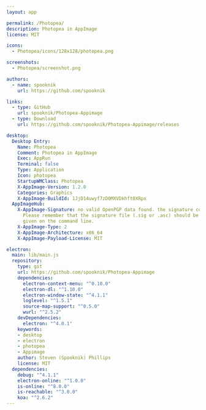```yaml
---
layout: app

permalink: /Photopea/
description: Photopea in AppImage
license: MIT

icons:
  - Photopea/icons/128x128/photopea.png

screenshots:
  - Photopea/screenshot.png

authors:
  - name: spooknik
    url: https://github.com/spooknik

links:
  - type: GitHub
    url: spooknik/Photopea-Appimage
  - type: Download
    url: https://github.com/spooknik/Photopea-Appimage/releases

desktop:
  Desktop Entry:
    Name: Photopea
    Comment: Photopea in AppImage
    Exec: AppRun
    Terminal: false
    Type: Application
    Icon: photopea
    StartupWMClass: Photopea
    X-AppImage-Version: 1.2.0
    Categories: Graphics
    X-AppImage-BuildId: 1JjD14uwyf7zD0MXVDkhft0XRpx
  AppImageHub:
    X-AppImage-Signature: no valid OpenPGP data found. the signature could not be verified.
      Please remember that the signature file (.sig or .asc) should be the first file
      given on the command line.
    X-AppImage-Type: 2
    X-AppImage-Architecture: x86_64
    X-AppImage-Payload-License: MIT

electron:
  main: lib/main.js
  repository:
    type: git
    url: https://github.com/spooknik/Photopea-Appimage
    dependencies:
      electron-context-menu: "^0.10.0"
      electron-dl: "^1.10.0"
      electron-window-state: "^4.1.1"
      loglevel: "^1.5.1"
      source-map-support: "^0.5.0"
      wurl: "^2.5.2"
    devDependencies:
      electron: "^4.0.1"
    keywords:
    - desktop
    - electron
    - photopea
    - Appimage
    author: Steven (Spooknik) Phillips
    license: MIT
  dependencies:
    debug: "^4.1.1"
    electron-online: "^1.0.0"
    is-online: "^8.0.0"
    is-reachable: "^3.0.0"
    koa: "^2.6.2"
---
```

